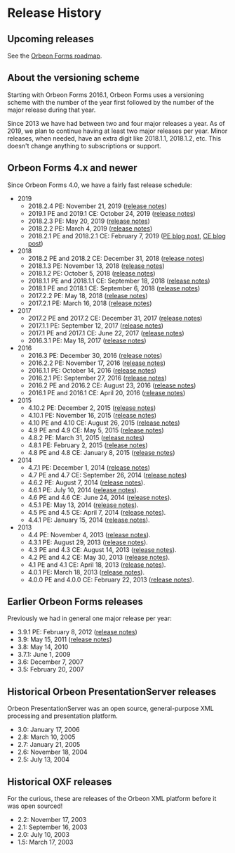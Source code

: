 # Release History

## Upcoming releases

See the [Orbeon Forms roadmap](roadmap.md).

## About the versioning scheme

Starting with Orbeon Forms 2016.1, Orbeon Forms uses a versioning scheme with the number of the year first followed by the number of the major release during that year.

Since 2013 we have had between two and four major releases a year. As of 2019, we plan to continue having at least two major releases per year. Minor releases, when needed, have an extra digit like 2018.1.1, 2018.1.2, etc. This doesn't change anything to subscriptions or support.

## Orbeon Forms 4.x and newer

Since Orbeon Forms 4.0, we have a fairly fast release schedule:

- 2019
    - 2018.2.4 PE: November 21, 2019 ([release notes](/release-notes/orbeon-forms-2018.2.4.md))
    - 2019.1 PE and 2019.1 CE: October 24, 2019 ([release notes](/release-notes/orbeon-forms-2019.1.md))
    - 2018.2.3 PE: May 20, 2019 ([release notes](https://blog.orbeon.com/2019/05/orbeon-forms-201823-pe.html))
    - 2018.2.2 PE: March 4, 2019 ([release notes](https://blog.orbeon.com/2019/03/orbeon-forms-201822-pe.html))
    - 2018.2.1 PE and 2018.2.1 CE: February 7, 2019 ([PE blog post](https://blog.orbeon.com/2019/02/orbeon-forms-201821-pe.html), [CE blog post](https://blog.orbeon.com/2019/02/orbeon-forms-201821-ce.html))
- 2018
    - 2018.2 PE and 2018.2 CE: December 31, 2018 ([release notes](https://blog.orbeon.com/2018/12/orbeon-forms-20182.html))
    - 2018.1.3 PE: November 13, 2018 ([release notes](https://blog.orbeon.com/2018/11/orbeon-forms-201813-pe.html))
    - 2018.1.2 PE: October 5, 2018 ([release notes](https://blog.orbeon.com/2018/10/orbeon-forms-201812-pe.html))
    - 2018.1.1 PE and 2018.1.1 CE: September 18, 2018 ([release notes](https://blog.orbeon.com/2018/09/orbeon-forms-201811-pe-and-ce.html))
    - 2018.1 PE and 2018.1 CE: September 6, 2018 ([release notes](https://blog.orbeon.com/2018/09/orbeon-forms-20181.html))
    - 2017.2.2 PE: May 18, 2018 ([release notes](https://blog.orbeon.com/2018/05/orbeon-forms-201722-pe.html))
    - 2017.2.1 PE: March 16, 2018 ([release notes](https://blog.orbeon.com/2018/03/orbeon-forms-201721-pe.html))
- 2017
    - 2017.2 PE and 2017.2 CE: December 31, 2017 ([release notes](https://blog.orbeon.com/2017/12/orbeon-forms-20172.html))
    - 2017.1.1 PE: September 12, 2017 ([release notes](https://blog.orbeon.com/2017/09/orbeon-forms-201711-pe.html))
    - 2017.1 PE and 2017.1 CE: June 22, 2017 ([release notes](https://blog.orbeon.com/2017/06/orbeon-forms-20171.html))
    - 2016.3.1 PE: May 18, 2017 ([release notes](https://blog.orbeon.com/2017/05/orbeon-forms-201631.html))
- 2016
    - 2016.3 PE: December 30, 2016 ([release notes](https://blog.orbeon.com/2016/12/orbeon-forms-20163.html))
    - 2016.2.2 PE: November 17, 2016 ([release notes](https://blog.orbeon.com/2016/11/orbeon-forms-201622-pe.html))
    - 2016.1.1 PE: October 14, 2016 ([release notes](https://blog.orbeon.com/2016/10/orbeon-forms-201611-pe.html))
    - 2016.2.1 PE: September 27, 2016 ([release notes](https://blog.orbeon.com/2016/09/orbeon-forms-201621.html))
    - 2016.2 PE and 2016.2 CE: August 23, 2016 ([release notes](https://blog.orbeon.com/2016/08/orbeon-forms-20162.html))
    - 2016.1 PE and 2016.1 CE: April 20, 2016 ([release notes](https://blog.orbeon.com/2016/04/orbeon-forms-20161.html))
- 2015
    - 4.10.2 PE: December 2, 2015 ([release notes](https://blog.orbeon.com/2015/12/orbeon-forms-4102.html))
    - 4.10.1 PE: November 16, 2015 ([release notes](https://blog.orbeon.com/2015/11/orbeon-forms-4101.html))
    - 4.10 PE and 4.10 CE: August 26, 2015 ([release notes](https://blog.orbeon.com/2015/08/orbeon-forms-410.html))
    - 4.9 PE and 4.9 CE: May 5, 2015 ([release notes](https://blog.orbeon.com/2015/05/orbeon-forms-49.html))
    - 4.8.2 PE: March 31, 2015 ([release notes](https://blog.orbeon.com/2015/03/orbeon-forms-482.html))
    - 4.8.1 PE: February 2, 2015 ([release notes](https://blog.orbeon.com/2015/02/orbeon-forms-481.html))
    - 4.8 PE and 4.8 CE: January 8, 2015 ([release notes](https://blog.orbeon.com/2015/01/orbeon-forms-48.html))
- 2014
    - 4.7.1 PE: December 1, 2014 ([release notes](https://blog.orbeon.com/2014/12/orbeon-forms-471.html))
    - 4.7 PE and 4.7 CE: September 26, 2014 ([release notes](https://blog.orbeon.com/2014/09/orbeon-forms-47.html))
    - 4.6.2 PE: August 7, 2014 ([release notes](https://blog.orbeon.com/2014/08/orbeon-forms-462.html)).
    - 4.6.1 PE: July 10, 2014 ([release notes](https://blog.orbeon.com/2014/07/orbeon-forms-461.html)).
    - 4.6 PE and 4.6 CE: June 24, 2014 ([release notes](https://blog.orbeon.com/2014/06/orbeon-forms-46.html)).
    - 4.5.1 PE: May 13, 2014 ([release notes](https://blog.orbeon.com/2014/05/orbeon-forms-451.html)).
    - 4.5 PE and 4.5 CE: April 7, 2014 ([release notes](https://blog.orbeon.com/2014/04/orbeon-forms-45.html)).
    - 4.4.1 PE: January 15, 2014 ([release notes](https://blog.orbeon.com/2014/01/orbeon-forms-441-pe.html)).
- 2013
    - 4.4 PE: November 4, 2013 ([release notes](https://blog.orbeon.com/2013/11/orbeon-forms-44.html)).
    - 4.3.1 PE: August 29, 2013 ([release notes](https://blog.orbeon.com/2013/08/orbeon-forms-431-pe.html)).
    - 4.3 PE and 4.3 CE: August 14, 2013 ([release notes](https://blog.orbeon.com/2013/08/orbeon-forms-43.html)).
    - 4.2 PE and 4.2 CE: May 30, 2013 ([release notes](https://blog.orbeon.com/2013/05/orbeon-forms-42.html)).
    - 4.1 PE and 4.1 CE: April 18, 2013 ([release notes](https://blog.orbeon.com/2013/04/orbeon-forms-41.html)).
    - 4.0.1 PE: March 18, 2013 ([release notes](https://blog.orbeon.com/2013/03/orbeon-forms-401.html)).
    - 4.0.0 PE and 4.0.0 CE: February 22, 2013 ([release notes](https://blog.orbeon.com/2013/03/announcing-orbeon-forms-40.html)).

## Earlier Orbeon Forms releases

Previously we had in general one major release per year:

- 3.9.1 PE: February 8, 2012 ([release notes](https://blog.orbeon.com/2012/02/orbeon-forms-391-pe-released.html))
- 3.9: May 15, 2011 ([release notes](https://blog.orbeon.com/2011/05/orbeon-forms-390-final.html))
- 3.8: May 14, 2010
- 3.7.1: June 1, 2009
- 3.6: December 7, 2007
- 3.5: February 20, 2007

## Historical Orbeon PresentationServer releases

Orbeon PresentationServer was an open source, general-purpose XML processing and presentation platform.

- 3.0: January 17, 2006
- 2.8: March 10, 2005
- 2.7: January 21, 2005
- 2.6: November 18, 2004
- 2.5: July 13, 2004

## Historical OXF releases

For the curious, these are releases of the Orbeon XML platform before it was open sourced!

- 2.2: November 17, 2003
- 2.1: September 16, 2003
- 2.0: July 10, 2003
- 1.5: March 17, 2003
